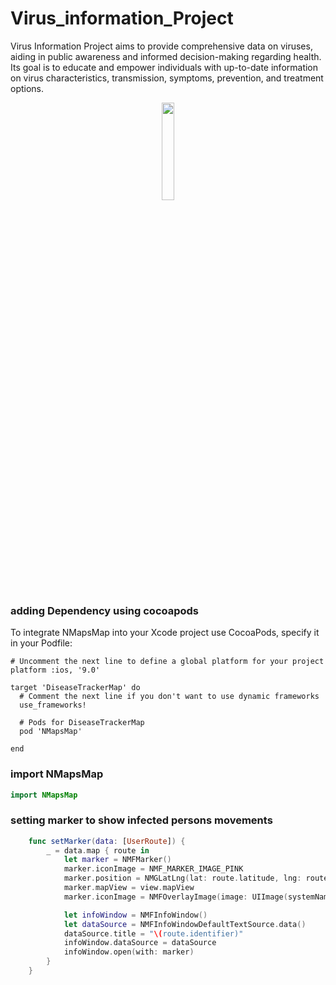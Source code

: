 # Virus_information_Project
 Virus Information Project aims to provide comprehensive data on viruses, aiding in public awareness and informed decision-making regarding health. Its goal is to educate and empower individuals with up-to-date information on virus characteristics, transmission, symptoms, prevention, and treatment options.

<div align="center">
  <img style="width:20%; display:block; margin:0 auto;" src="https://github.com/LouiIII3/Virus_information_Project/assets/119919129/ee8cfdae-150b-47d6-ae84-9e1e94c5f8b5"/>
</div>

### adding Dependency using cocoapods
To integrate NMapsMap into your Xcode project use CocoaPods, specify it in your Podfile:
``` 
# Uncomment the next line to define a global platform for your project
platform :ios, '9.0'

target 'DiseaseTrackerMap' do
  # Comment the next line if you don't want to use dynamic frameworks
  use_frameworks!

  # Pods for DiseaseTrackerMap
  pod 'NMapsMap'

end
```

### import NMapsMap
```swift
import NMapsMap
```

### setting marker to show infected persons movements
```swift
    func setMarker(data: [UserRoute]) {
        _ = data.map { route in
            let marker = NMFMarker()
            marker.iconImage = NMF_MARKER_IMAGE_PINK
            marker.position = NMGLatLng(lat: route.latitude, lng: route.longitude)
            marker.mapView = view.mapView
            marker.iconImage = NMFOverlayImage(image: UIImage(systemName: "allergens")!)//NMFOverlayImage(name: "allergens")

            let infoWindow = NMFInfoWindow()
            let dataSource = NMFInfoWindowDefaultTextSource.data()
            dataSource.title = "\(route.identifier)"
            infoWindow.dataSource = dataSource
            infoWindow.open(with: marker)
        }
    }
```
